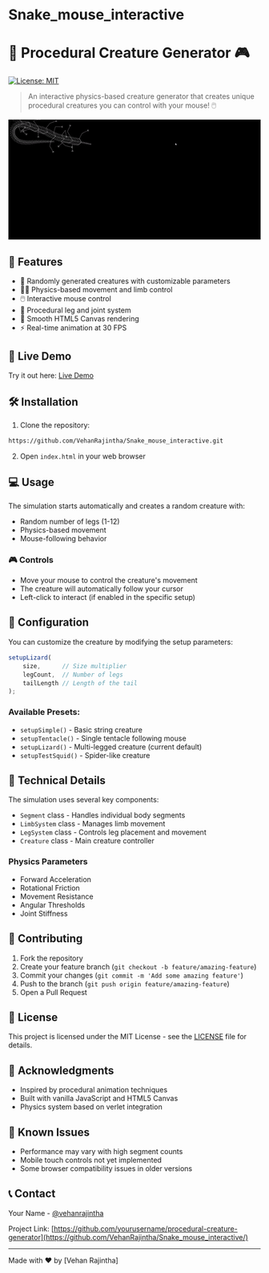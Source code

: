 # Snake_mouse_interactive

# 🦎 Procedural Creature Generator 🎮

[![License: MIT](https://img.shields.io/badge/License-MIT-yellow.svg)](https://opensource.org/licenses/MIT)

> An interactive physics-based creature generator that creates unique procedural creatures you can control with your mouse! 🖱️

![Creature Demo](https://github.com/VehanRajintha/Snake_mouse_interactive/raw/main/snake.gif)

## 🌟 Features

- 🎲 Randomly generated creatures with customizable parameters
- 🏃‍♂️ Physics-based movement and limb control
- 🖱️ Interactive mouse control
- 🦿 Procedural leg and joint system
- 🎨 Smooth HTML5 Canvas rendering
- ⚡ Real-time animation at 30 FPS

## 🚀 Live Demo

Try it out here: [Live Demo](https://vehanrajintha.github.io/Snake_mouse_interactive/)

## 🛠️ Installation

1. Clone the repository:
```bash
https://github.com/VehanRajintha/Snake_mouse_interactive.git
```

2. Open `index.html` in your web browser

## 💻 Usage

The simulation starts automatically and creates a random creature with:
- Random number of legs (1-12)
- Physics-based movement
- Mouse-following behavior

### 🎮 Controls

- Move your mouse to control the creature's movement
- The creature will automatically follow your cursor
- Left-click to interact (if enabled in the specific setup)

## 🔧 Configuration

You can customize the creature by modifying the setup parameters:

```javascript
setupLizard(
    size,      // Size multiplier
    legCount,  // Number of legs
    tailLength // Length of the tail
);
```

### Available Presets:

- `setupSimple()` - Basic string creature
- `setupTentacle()` - Single tentacle following mouse
- `setupLizard()` - Multi-legged creature (current default)
- `setupTestSquid()` - Spider-like creature

## 🧪 Technical Details

The simulation uses several key components:

- `Segment` class - Handles individual body segments
- `LimbSystem` class - Manages limb movement
- `LegSystem` class - Controls leg placement and movement
- `Creature` class - Main creature controller

### Physics Parameters

- Forward Acceleration
- Rotational Friction
- Movement Resistance
- Angular Thresholds
- Joint Stiffness

## 🤝 Contributing

1. Fork the repository
2. Create your feature branch (`git checkout -b feature/amazing-feature`)
3. Commit your changes (`git commit -m 'Add some amazing feature'`)
4. Push to the branch (`git push origin feature/amazing-feature`)
5. Open a Pull Request

## 📝 License

This project is licensed under the MIT License - see the [LICENSE](LICENSE) file for details.

## 🙏 Acknowledgments

- Inspired by procedural animation techniques
- Built with vanilla JavaScript and HTML5 Canvas
- Physics system based on verlet integration

## 🐛 Known Issues

- Performance may vary with high segment counts
- Mobile touch controls not yet implemented
- Some browser compatibility issues in older versions

## 📞 Contact

Your Name - [@vehanrajintha](https://www.linkedin.com/in/vehanrajintha/)

Project Link: [https://github.com/yourusername/procedural-creature-generator](https://github.com/VehanRajintha/Snake_mouse_interactive/)

---
Made with ❤️ by [Vehan Rajintha]
